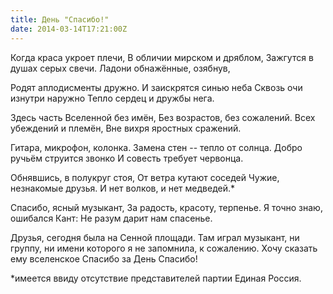 ```yaml
---
title: День "Спасибо!"
date: 2014-03-14T17:21:00Z
---
```


Когда краса укроет плечи,
В обличии мирском и дряблом,
Зажгутся в душах серых свечи.
Ладони обнажённые, озябнув,

Родят аплодисменты дружно.
И заискрятся синью неба
Сквозь очи изнутри наружно
Тепло сердец и дружбы нега.

Здесь часть Вселенной без имён,
Без возрастов, без сожалений.
Всех убеждений и племён,
Вне вихря яростных сражений.

Гитара, микрофон, колонка.
Замена стен -- тепло от солнца.
Добро ручьём струится звонко
И совесть требует червонца.

Обнявшись, в полукруг стоя,
От ветра кутают соседей
Чужие, незнакомые друзья.
И нет волков, и нет медведей.*

Спасибо, ясный музыкант,
За радость, красоту, терпенье.
Я точно знаю, ошибался Кант:
Не разум дарит нам спасенье.

Друзья, сегодня была на Сенной площади. Там играл музыкант, ни группу, ни имени которого я не запомнила, к сожалению. Хочу сказать ему вселенское Спасибо за День Спасибо!

*имеется ввиду отсутствие представителей партии Единая Россия.
